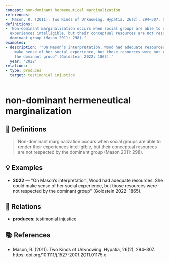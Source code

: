 ```yaml
---
concept: non-dominant hermeneutical marginalization
references:
- 'Mason, R. (2011). Two Kinds of Unknowing. Hypatia, 26(2), 294–307. https: doi.org/10.1111/j.1527-2001.2011.01175.x'
definitions:
- 'Non-dominant marginalization occurs when social groups are able to render their
  experiences intelligible, but their conceptual resources are not respected by the
  dominant group (Mason 2011: 298).'
examples:
- description: '"On Mason’s interpretation, Wood had adequate resources. She could
    make sense of her social experience, but those resources were not respected by
    the dominant group" (Goldstein 2022: 1865).'
  year: '2022'
relations:
- type: produces
  target: testimonial injustice
---
```


# non-dominant hermeneutical marginalization

## 📖 Definitions

> Non-dominant marginalization occurs when social groups are able to render their experiences intelligible, but their conceptual resources are not respected by the dominant group (Mason 2011: 298).

## 💡 Examples

- **2022** — "On Mason’s interpretation, Wood had adequate resources. She could make sense of her social experience, but those resources were not respected by the dominant group" (Goldstein 2022: 1865).

## 🔗 Relations

- **produces**: [testimonial injustice](./testimonial-injustice.md)

## 📚 References

- Mason, R. (2011). Two Kinds of Unknowing. Hypatia, 26(2), 294–307. https: doi.org/10.1111/j.1527-2001.2011.01175.x
